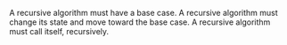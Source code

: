 A recursive algorithm must have a base case.
A recursive algorithm must change its state and move toward the base case.
A recursive algorithm must call itself, recursively.

